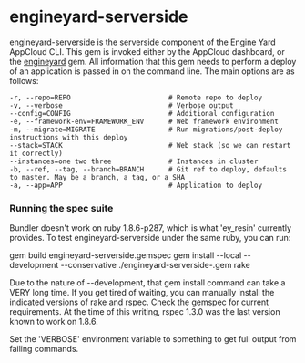 # engineyard-serverside

engineyard-serverside is the serverside component of the Engine Yard AppCloud CLI. This gem is invoked either by the AppCloud dashboard, or the [engineyard](http://github.com/engineyard/engineyard) gem. All information that this gem needs to perform a deploy of an application is passed in on the command line. The main options are as follows:

    -r, --repo=REPO                        # Remote repo to deploy
    -v, --verbose                          # Verbose output
    --config=CONFIG                        # Additional configuration
    -e, --framework-env=FRAMEWORK_ENV      # Web framework environment
    -m, --migrate=MIGRATE                  # Run migrations/post-deploy instructions with this deploy
    --stack=STACK                          # Web stack (so we can restart it correctly)
    --instances=one two three              # Instances in cluster
    -b, --ref, --tag, --branch=BRANCH      # Git ref to deploy, defaults to master. May be a branch, a tag, or a SHA
    -a, --app=APP                          # Application to deploy

### Running the spec suite

Bundler doesn't work on ruby 1.8.6-p287, which is what 'ey_resin' currently provides.
To test engineyard-serverside under the same ruby, you can run:

  gem build engineyard-serverside.gemspec
  gem install --local --development --conservative ./engineyard-serverside-<VERSION>.gem
  rake

Due to the nature of --development, that gem install command can take a VERY long time.
If you get tired of waiting, you can manually install the indicated versions of
rake and rspec. Check the gemspec for current requirements.
At the time of this writing, rspec 1.3.0 was the last version known to work on 1.8.6.

Set the 'VERBOSE' environment variable to something to get full output from failing commands.
